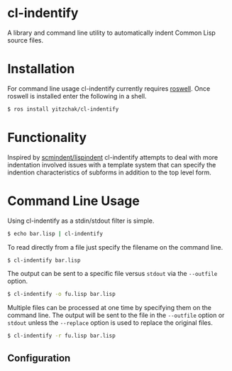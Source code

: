 # cl-indentify

A library and command line utility to automatically indent Common Lisp source
files.

# Installation

For command line usage cl-indentify currently requires [roswell][]. Once
roswell is installed enter the following in a shell.

```sh
$ ros install yitzchak/cl-indentify
```

# Functionality

Inspired by [scmindent/lispindent][] cl-indentify attempts to deal with more
indentation involved issues with a template system that can specify the
indention characteristics of subforms in addition to the top level form.

# Command Line Usage

Using cl-indentify as a stdin/stdout filter is simple.

```sh
$ echo bar.lisp | cl-indentify
```

To read directly from a file just specify the filename on the command line.

```sh
$ cl-indentify bar.lisp
```

The output can be sent to a specific file versus `stdout` via the `--outfile`
option.

```sh
$ cl-indentify -o fu.lisp bar.lisp
```

Multiple files can be processed at one time by specifying them on the command
line. The output will be sent to the file in the `--outfile` option or `stdout`
unless the `--replace` option is used to replace the original files.

```sh
$ cl-indentify -r fu.lisp bar.lisp
```

## Configuration

[scmindent/lispindent]: https://github.com/ds26gte/scmindent
[roswell]: https://github.com/roswell/roswell
